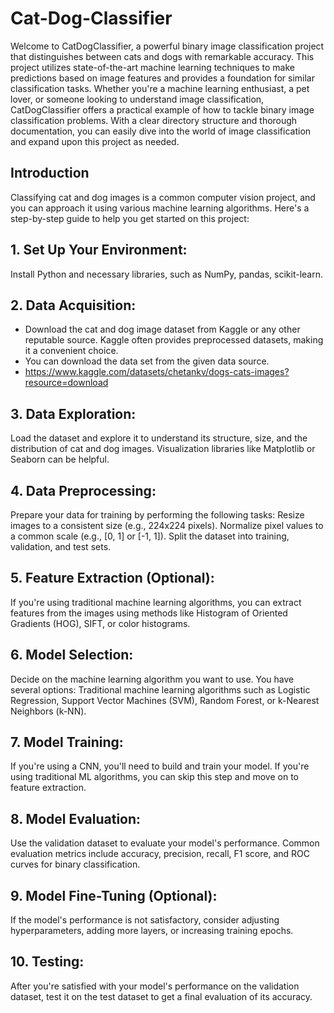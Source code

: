 # Cat-Dog-Classifier
Welcome to CatDogClassifier, a powerful binary image classification project that distinguishes between cats and dogs with remarkable accuracy. This project utilizes state-of-the-art machine learning techniques to make predictions based on image features and provides a foundation for similar classification tasks.
Whether you're a machine learning enthusiast, a pet lover, or someone looking to understand image classification, CatDogClassifier offers a practical example of how to tackle binary image classification problems. With a clear directory structure and thorough documentation, you can easily dive into the world of image classification and expand upon this project as needed.

## Introduction
Classifying cat and dog images is a common computer vision project, and you can approach it using various machine learning algorithms. Here's a step-by-step guide to help you get started on this project:

## 1. Set Up Your Environment:
Install Python and necessary libraries, such as NumPy, pandas, scikit-learn.
## 2. Data Acquisition:
* Download the cat and dog image dataset from Kaggle or any other reputable source. Kaggle often provides preprocessed datasets, making it a convenient choice.
* You can download the data set from the given data source.
* https://www.kaggle.com/datasets/chetankv/dogs-cats-images?resource=download
## 3. Data Exploration:
Load the dataset and explore it to understand its structure, size, and the distribution of cat and dog images. Visualization libraries like Matplotlib or Seaborn can be helpful.
## 4. Data Preprocessing:
Prepare your data for training by performing the following tasks:
Resize images to a consistent size (e.g., 224x224 pixels).
Normalize pixel values to a common scale (e.g., [0, 1] or [-1, 1]).
Split the dataset into training, validation, and test sets.
## 5. Feature Extraction (Optional):
If you're using traditional machine learning algorithms, you can extract features from the images using methods like Histogram of Oriented Gradients (HOG), SIFT, or color histograms.
## 6. Model Selection:
Decide on the machine learning algorithm you want to use. You have several options:
Traditional machine learning algorithms such as Logistic Regression, Support Vector Machines (SVM), Random Forest, or k-Nearest Neighbors (k-NN).
## 7. Model Training:
If you're using a CNN, you'll need to build and train your model. If you're using traditional ML algorithms, you can skip this step and move on to feature extraction.
## 8. Model Evaluation:
Use the validation dataset to evaluate your model's performance. Common evaluation metrics include accuracy, precision, recall, F1 score, and ROC curves for binary classification.
## 9. Model Fine-Tuning (Optional):
If the model's performance is not satisfactory, consider adjusting hyperparameters, adding more layers, or increasing training epochs.
## 10. Testing:
After you're satisfied with your model's performance on the validation dataset, test it on the test dataset to get a final evaluation of its accuracy.
